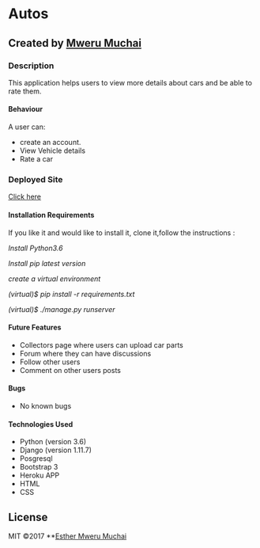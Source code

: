 # Autos

## Created by [Mweru Muchai](https://github.com/mwerumuchai)

### Description
This application helps users to view more details about cars and be able to rate them.

#### Behaviour
A user can:
* create an account.
* View Vehicle details
* Rate a car

### Deployed Site
 [Click here](https://mweru-autos.herokuapp.com/)

#### Installation Requirements
If you like it and would like to install it, clone it,follow the instructions :

_Install Python3.6_

_Install pip latest version_

_create a virtual environment_

_(virtual)$ pip install -r requirements.txt_

_(virtual)$ ./manage.py runserver_


#### Future Features 
* Collectors page where users can upload car parts
* Forum where they can have discussions
* Follow other users
* Comment on other users posts



#### Bugs
* No known bugs

#### Technologies Used
* Python (version 3.6)
* Django (version 1.11.7)
* Posgresql
* Bootstrap 3
* Heroku APP
* HTML
* CSS

## License
MIT &copy;2017 **[Esther Mweru Muchai](https://github.com/mwerumuchai)

